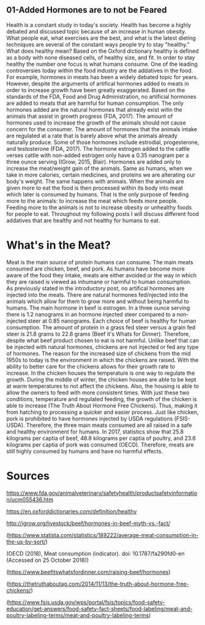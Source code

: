 ## 01-Added Hormones are to not be Feared

Health is a constant study in today's society.  Health has become a highly debated and discussed topic because of an increase in human obesity.  What people eat, what exercises are the best, and what is the latest dieting techniques are several of the constant ways people try to stay "healthy."  What does healthy mean?  Based on the Oxford dictionary healthy is defined as a body with none diseased cells, of healthy size, and fit.  In order to stay healthy the number one focus is what humans consume.  One of the leading controversies today within the food industry are the addatives in the food.  For example, hormones in meats has been a widely debated topic for years.  However, despite the arguments of artifical hormones added to meats in order to increase growth have been greatly exaggerated.  Based on the standards of the FDA, Food and Drug Administration, no artificial hormones are added to meats that are harmful for human consumption.  The only hormones added are the natural hormones that already exist witin the animals that assist in growth progress (FDA, 2017).  The amount of hormones used to increase the growth of the animals should not cause concern for the consumer.  The amount of hormones that the animals intake are regulated at a rate that is barely above what the animals already naturally produce.  Some of those hormones include estrodial, progesterone, and testosterone (FDA, 2017).  The hormone estrogen added to the cattle verses cattle with non-added estrogen only have a 0.35 nanogram per a three ounce serving (IGrow, 2015, Blair).  Hormones are added only to increase the meat/weight gain of the animals.  Same as humans, when we take in more calories, certain medicines, and proteins we are alterating our body's weight.  The same happens with animals.  When the animals are given more to eat the food is then processed within its body into meat which later is consumed by humans.  That is the only purpose  of feeding more to the animals: to increase the meat which feeds more people.  Feeding more to the animals is not to increase obesity or unhealthy foods for people to eat.  Throughout my following posts I will discuss different food addatives that are healthy and not healthy for humans to eat. 


# What's in the Meat?

Meat is the main source of protein humans can consume.  The main meats consumed are chicken, beef, and pork.  As humans have become more aware of the food they intake, meats are either avoided or the way in which they are raised is viewed as inhumane or harmful to human consumption.  As previously stated in the introductory post, no artifical hormones are injected into the meats.  There are natural hormones fed/njected into the animals which allow for them to grow more and without being harmful to humans.  The main hormone in beef is estrogen.  In a three ounce serving there is 1.2 nanograms in an hormone injected steer compared to a non-injected steer at 0.85 nanograms.  Each choice of beef is healthy for human consumption.  The amount of protein in a grass fed steer versus a grain fed steer is 21.8 grams to 22.6 grams (Beef it's Whats for Dinner).  Therefore, despite what beef product chosen to eat is not harmful.  Unlike beef that can be injected with natural hormones, chickens are not injected or fed any type of hormones.  The reason for the increased size of chickens from the mid 1950s to today is the environment in which the chickens are raised.  With the ability to better care for the chickens allows for their growth rate to increase.  In the chicken houses the temperature is one way to regulate the growth.  During the middle of winter, the chicken houses are able to be kept at warm temperatures to not affect the chickens.  Also, the housing is able to allow the owners to feed with more consistent times.  With just these two conditions, temperature and regulated feeding, the growth of the chicken is able to increase (The Truth About Hormone Free Chickens).  Thus, making it from hatching to processing a quicker and easier process.  Just like chicken, pork is prohibited to have hormones injected by USDA regulations (FSIS-USDA).  Therefore, the three main meats consumed are all raised in a safe and healthy environment for humans.  In 2017, statistics show that 25.8 kilograms per captia of beef, 48.8 kilograms per captia of poultry, and 23.6 kilograms per captia of pork was consumed (OECD).  Therefore, meats are still highly consumed by humans and have no harmful effects.  




# Sources

https://www.fda.gov/animalveterinary/safetyhealth/productsafetyinformation/ucm055436.htm

https://en.oxforddictionaries.com/definition/healthy

http://igrow.org/livestock/beef/hormones-in-beef-myth-vs.-fact/

(https://www.statista.com/statistics/189222/average-meat-consumption-in-the-us-by-sort/)

(OECD (2018), Meat consumption (indicator). doi: 10.1787/fa290fd0-en (Accessed on 25 October 2018))

(https://www.beefitswhatsfordinner.com/raising-beef/hormones)

(https://thetruthaboutag.com/2014/11/13/the-truth-about-hormone-free-chickens/)

(https://www.fsis.usda.gov/wps/portal/fsis/topics/food-safety-education/get-answers/food-safety-fact-sheets/food-labeling/meat-and-poultry-labeling-terms/meat-and-poultry-labeling-terms)
